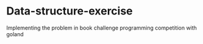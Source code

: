 # Data-structure-exercise
Implementing the problem in book challenge programming competition with goland
